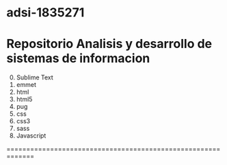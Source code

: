 # adsi-1835271
Repositorio Analisis y desarrollo de sistemas de informacion
===========================================================
0. Sublime Text
1. emmet
2. html
3. html5
4. pug
5. css
6. css3
7. sass
8. Javascript


=============================================================